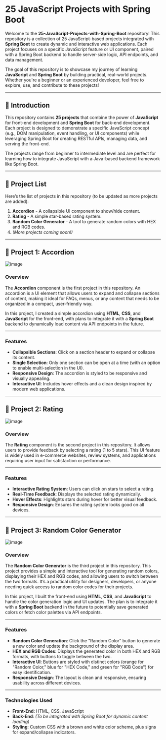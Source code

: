 # 25 JavaScript Projects with Spring Boot

Welcome to the **25-JavaScript-Projects-with-Spring-Boot** repository! This repository is a collection of 25 JavaScript-based projects integrated with **Spring Boot** to create dynamic and interactive web applications. Each project focuses on a specific JavaScript feature or UI component, paired with a Spring Boot backend to handle server-side logic, API endpoints, and data management.

The goal of this repository is to showcase my journey of learning **JavaScript** and **Spring Boot** by building practical, real-world projects. Whether you're a beginner or an experienced developer, feel free to explore, use, and contribute to these projects!

---

## 🌟 Introduction
This repository contains **25 projects** that combine the power of **JavaScript** for front-end development and **Spring Boot** for back-end development. Each project is designed to demonstrate a specific JavaScript concept (e.g., DOM manipulation, event handling, or UI components) while leveraging Spring Boot for creating RESTful APIs, managing data, and serving the front-end.

The projects range from beginner to intermediate level and are perfect for learning how to integrate JavaScript with a Java-based backend framework like Spring Boot.

---

## 📂 Project List
Here’s the list of projects in this repository (to be updated as more projects are added):

1. **Accordion** - A collapsible UI component to show/hide content.
2. **Rating** - A simple star-based rating system.
3. **Random Color Generator** - A tool to generate random colors with HEX and RGB codes.
4. *(More projects coming soon!)*

---

## 📜 Project 1: Accordion

![image](https://github.com/user-attachments/assets/62c9b97c-61e3-4fcd-80b0-eff2773f2535)


### Overview
The **Accordion** component is the first project in this repository. An accordion is a UI element that allows users to expand and collapse sections of content, making it ideal for FAQs, menus, or any content that needs to be organized in a compact, user-friendly way.

In this project, I created a simple accordion using **HTML**, **CSS**, and **JavaScript** for the front-end, with plans to integrate it with a **Spring Boot** backend to dynamically load content via API endpoints in the future.

---

### Features
- **Collapsible Sections**: Click on a section header to expand or collapse its content.
- **Single Selection**: Only one section can be open at a time (with an option to enable multi-selection in the UI).
- **Responsive Design**: The accordion is styled to be responsive and visually appealing.
- **Interactive UI**: Includes hover effects and a clean design inspired by modern web applications.

---

## 📜 Project 2: Rating

![image](https://github.com/user-attachments/assets/fc83d6e7-5d26-4ae4-ae6d-fac35afcdfea)


### Overview
The **Rating** component is the second project in this repository. It allows users to provide feedback by selecting a rating (1 to 5 stars). This UI feature is widely used in e-commerce websites, review systems, and applications requiring user input for satisfaction or performance.

---

### Features
- **Interactive Rating System**: Users can click on stars to select a rating.
- **Real-Time Feedback**: Displays the selected rating dynamically.
- **Hover Effects**: Highlights stars during hover for better visual feedback.
- **Responsive Design**: Ensures the rating system looks good on all devices.

---


## 📜 Project 3: Random Color Generator
![image](https://github.com/user-attachments/assets/18a24225-7c7a-4537-9ac6-d36da04c7b55)

### Overview
The **Random Color Generator** is the third project in this repository. This project provides a simple and interactive tool for generating random colors, displaying their HEX and RGB codes, and allowing users to switch between the two formats. It’s a practical utility for designers, developers, or anyone needing quick access to random color codes for their projects.

In this project, I built the front-end using **HTML**, **CSS**, and **JavaScript** to handle the color generation logic and UI updates. The plan is to integrate it with a **Spring Boot** backend in the future to potentially save generated colors or fetch color palettes via API endpoints.

---

### Features
- **Random Color Generation**: Click the "Random Color" button to generate a new color and update the background of the display area.
- **HEX and RGB Codes**: Displays the generated color in both HEX and RGB formats, with buttons to toggle between the two.
- **Interactive UI**: Buttons are styled with distinct colors (orange for "Random Color," blue for "HEX Code," and green for "RGB Code") for easy identification.
- **Responsive Design**: The layout is clean and responsive, ensuring usability across different devices.

---

### Technologies Used
- **Front-End**: HTML, CSS, JavaScript
- **Back-End**: *(To be integrated with Spring Boot for dynamic content loading)*
- **Styling**: Custom CSS with a brown and white color scheme, plus signs for expand/collapse indicators.
